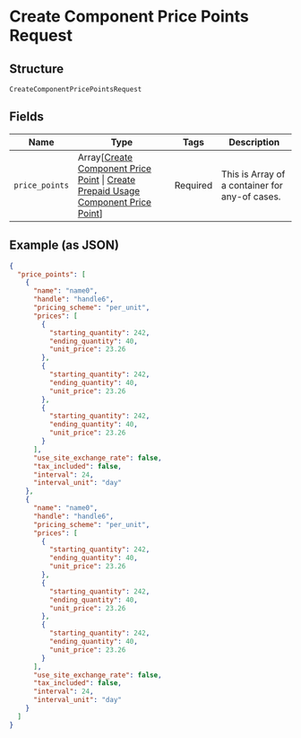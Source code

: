 
# Create Component Price Points Request

## Structure

`CreateComponentPricePointsRequest`

## Fields

| Name | Type | Tags | Description |
|  --- | --- | --- | --- |
| `price_points` | Array[[Create Component Price Point](../../doc/models/create-component-price-point.md) \| [Create Prepaid Usage Component Price Point](../../doc/models/create-prepaid-usage-component-price-point.md)] | Required | This is Array of a container for any-of cases. |

## Example (as JSON)

```json
{
  "price_points": [
    {
      "name": "name0",
      "handle": "handle6",
      "pricing_scheme": "per_unit",
      "prices": [
        {
          "starting_quantity": 242,
          "ending_quantity": 40,
          "unit_price": 23.26
        },
        {
          "starting_quantity": 242,
          "ending_quantity": 40,
          "unit_price": 23.26
        },
        {
          "starting_quantity": 242,
          "ending_quantity": 40,
          "unit_price": 23.26
        }
      ],
      "use_site_exchange_rate": false,
      "tax_included": false,
      "interval": 24,
      "interval_unit": "day"
    },
    {
      "name": "name0",
      "handle": "handle6",
      "pricing_scheme": "per_unit",
      "prices": [
        {
          "starting_quantity": 242,
          "ending_quantity": 40,
          "unit_price": 23.26
        },
        {
          "starting_quantity": 242,
          "ending_quantity": 40,
          "unit_price": 23.26
        },
        {
          "starting_quantity": 242,
          "ending_quantity": 40,
          "unit_price": 23.26
        }
      ],
      "use_site_exchange_rate": false,
      "tax_included": false,
      "interval": 24,
      "interval_unit": "day"
    }
  ]
}
```


